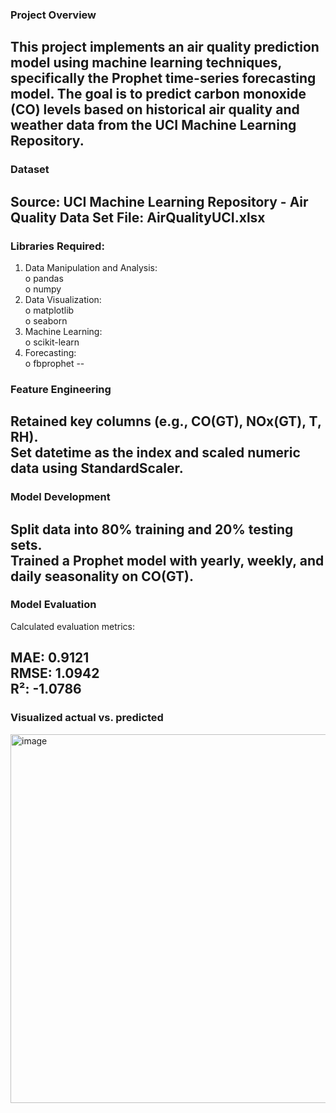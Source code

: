 ### Project Overview
This project implements an air quality prediction model using machine learning techniques, specifically the Prophet time-series forecasting model. The goal is to predict carbon monoxide (CO) levels based on historical air quality and weather data from the UCI Machine Learning Repository.
--

### Dataset
Source: UCI Machine Learning Repository - Air Quality Data Set
File: AirQualityUCI.xlsx
--


### Libraries Required:
1. Data Manipulation and Analysis:  
   o pandas  
   o numpy  
2. Data Visualization:  
   o matplotlib  
   o seaborn  
3. Machine Learning:  
   o scikit-learn  
4. Forecasting:  
   o fbprophet
--


### Feature Engineering  
Retained key columns (e.g., CO(GT), NOx(GT), T, RH).  
Set datetime as the index and scaled numeric data using StandardScaler.  
--

### Model Development  
Split data into 80% training and 20% testing sets.  
Trained a Prophet model with yearly, weekly, and daily seasonality on CO(GT).  
--

### Model Evaluation  

Calculated evaluation metrics:  

MAE: 0.9121  
RMSE: 1.0942  
R²: -1.0786  
--

### Visualized actual vs. predicted  
<img width="989" height="590" alt="image" src="https://github.com/user-attachments/assets/338c6ffd-5d7f-47c9-901a-9820cad7d669" />

